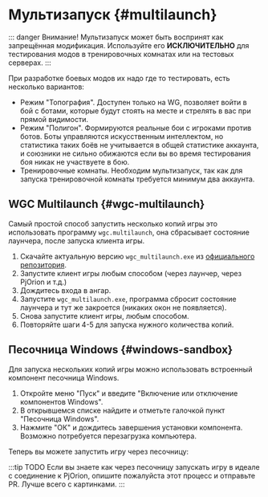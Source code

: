 # Мультизапуск {#multilaunch}

::: danger Внимание!
Мультизапуск может быть воспринят как запрещённая модификация. Используйте его **ИСКЛЮЧИТЕЛЬНО** для тестирования модов в тренировочных комнатах или на тестовых серверах.
:::

При разработке боевых модов их надо где то тестировать, есть несколько вариантов:
- Режим "Топография". Доступен только на WG, позволяет войти в бой с ботами, которые будут стоять на месте и стрелять в вас при прямой видимости.
- Режим "Полигон". Формируются реальные бои с игроками против ботов. Боты управляются искусственным интеллектом, но статистика таких боёв не учитывается в общей статистике аккаунта, и союзники не сильно обижаются если вы во время тестирования боя никак не участвуете в бою.
- Тренировочные комнаты. Необходим мультизапуск, так как для запуска тренировочной комнаты требуется минимум два аккаунта.

## WGC Multilaunch {#wgc-multilaunch}
Самый простой способ запустить несколько копий игры это использовать программу `wgc.multilaunch`, она сбрасывает состояние лаунчера, после запуска клиента игры.
1. Скачайте актуальную версию `wgc_multilaunch.exe` из [официального репозитория](https://gitlab.com/openwg/wgc.multilaunch/-/releases).
2. Запустите клиент игры любым способом (через лаунчер, через PjOrion и т.д.)
3. Дождитесь входа в ангар.
4. Запустите `wgc_multilaunch.exe`, программа сбросит состояние лаунчера и тут же закроется (никаких окон не появляется).
5. Снова запустите клиент игры, любым способом.
6. Повторяйте шаги 4-5 для запуска нужного количества копий.

## Песочница Windows {#windows-sandbox}

Для запуска нескольких копий игры можно использовать встроенный компонент песочница Windows.
1. Откройте меню "Пуск" и введите "Включение или отключение компонентов Windows". 
2. В открывшемся списке найдите и отметьте галочкой пункт "Песочница Windows". 
3. Нажмите "ОК" и дождитесь завершения установки компонента. Возможно потребуется перезагрузка компьютера.

Теперь вы можете запустить игру через песочницу:

:::tip TODO
Если вы знаете как через песочницу запускать игру в идеале с соединение к PjOrion, опишите пожалуйста этот процесс и отправьте PR. Лучше всего с картинками.
:::
